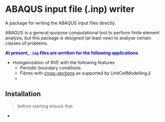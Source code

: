 # ABAQUS input file (.inp) writer

A package for writing the ABAQUS input files directly. 

ABAQUS is a general-purpose computational tool to perform finite element analysis, but this package is designed (at least now) to analyse certain classes of problems. 


<span style="color:blue">**At present, `.inp` files are wrritten for the following applications**</span>

+ Homgenization of RVE with the following features
    + Periodic boundary conditions
    + Fibres with [cross-sections](https://github.com/338rajesh/UnitCellModelling.jl#acceptable-inclusion-shapes) as supported by UnitCellModelling.jl
    + 
    

## Installation

> before starting ensure that 

+ 

<!-- 
Here, you find the methods/definitions for writing Abaqus input files directly for RVE based analysis.

> Still, the work and documentation are in progress!

This module works interms of different applications as list below

## RVE ABAQUS input file writer

It exports `write_3D_rve_inp()` function with the following arguments

+ `uc_data`:: `Dict{String, Any}`, it must contain the following information
    + `"side_lengths"`=> `NTuple{3, Float64}`, 
    + `"mesh_data"` => `Dict{String, Any}`,
        + `"ntags"` => `Vectror{Int}`
        + `"ncoor"` => `Matrix{Float64}`
    + `"phases"` => `Vector{MaterialPhase}`. Each element of `MaterialPhase` type contains a tag, material and element connectivity

+ `options`:: `Dict`
    + `:id` => `String`, "RVE" is default ID
        + `:req_properties` => `Vector{String}`
            + 3D-Thermo-elastic properties: 
                `["E11_3D", "E22_3D", "E33_3D", "G23_3D", "G31_3D", "G12_3D", "CTE_3D"]`
            + 3D-Thermal conduction properties:
                `["TC11_3D", "TC22_3D", "TC33_3D",]`
        + `:model_name` => `String`
        + `:job_name` => `String`
        + `:model_summary` => `String`
        + `:pbc` => `Bool`, Should it apply periodic boundary conditions
        + `:matrix_material` => `Materials.Material`
        + `:inclusions_material` => `Materials.Material`
        + `:strain_values` => `Dict()`
        + `:step_times` => `NTuple{4, Float64}`
        + `:field_nor_mech` => `NTuple{String}`
        + `:field_nor_thermal` => `NTuple{String}`
        + `:field_eor_mech` => `NTuple{String}`
        + `:field_eor_thermal` => `NTuple{String}`
        + `:nlgeom` => `Bool`
        + `:max_far_field_strain` => `Float64`
        + `:init_temp` => `Float64`
        + `:trans_thermal_analysis` => `Bool`
        + `:eps` => `Float64`
+ `dir`:: `String`
+ `verbose`:: `Int`, 0 by default for silent writing.
+ `add_abs_paths`:: `String`

#### NOTE:
+ `BASE_DIR::String` is used as root directory for writing inp files.
+ For every RVE analysis, a input file is required but the most of the information like nodal information, element connectivity..etc are repetitive. Hence, first the common part of the inp file is written in separate files and are called in every RVE analysis inp file. These are stored in `COMMON_DATA_DIR` =>`options[:id]*"_inp_files_common_data"` directory
    + By default, the contents of `COMMON_DATA_DIR` are removed before writing next set of equations.
    + `nodes_info.inp`, for writing nodal information
    + `Matrix-ele_conn_x.inp` where `x` denotes the type of element
    + `constraint_eqns_y.inp` where `y` denotes the type of analysis.

+ For writing nodal data,

## Finding Effective Elastic Tensor

## Finding Effective Thermal Expansion Coefficients

## Finding Effective Thermal Conduction Tensor
 -->